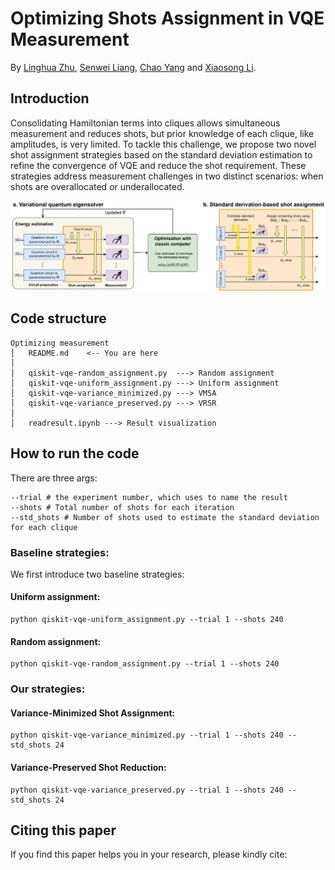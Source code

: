 # Optimizing Shots Assignment in VQE Measurement
By [Linghua Zhu](https://scholar.google.com/citations?user=FGBSTlMfRP0C&hl=en), [Senwei Liang](https://leungsamwai.github.io), [Chao Yang](https://github.com/) and [Xiaosong Li](https://chem.washington.edu/people/xiaosong-li).
## Introduction
Consolidating Hamiltonian terms into cliques allows 
simultaneous measurement and reduces shots, but prior knowledge of each clique, 
like amplitudes, is very limited. To tackle this challenge, we propose two novel shot assignment strategies based 
on the standard deviation estimation to refine the convergence of VQE and reduce the 
shot requirement. These strategies address measurement challenges in two distinct 
scenarios: when shots are overallocated or underallocated.

![image](quantum.png)

## Code structure
```commandline
Optimizing measurement
│   README.md    <-- You are here
│
│   qiskit-vqe-random_assignment.py  ---> Random assignment
│   qiskit-vqe-uniform_assignment.py ---> Uniform assignment
│   qiskit-vqe-variance_minimized.py ---> VMSA
│   qiskit-vqe-variance_preserved.py ---> VRSR
│   
│   readresult.ipynb ---> Result visualization
```
## How to run the code
There are three args: 
```commandline
--trial # the experiment number, which uses to name the result
--shots # Total number of shots for each iteration
--std_shots # Number of shots used to estimate the standard deviation for each clique
```
### Baseline strategies:
We first introduce two baseline strategies:
#### Uniform assignment:
```commandline
python qiskit-vqe-uniform_assignment.py --trial 1 --shots 240
```
#### Random assignment:
```commandline
python qiskit-vqe-random_assignment.py --trial 1 --shots 240
```
### Our strategies:
#### Variance-Minimized Shot Assignment:
```commandline
python qiskit-vqe-variance_minimized.py --trial 1 --shots 240 --std_shots 24
```
#### Variance-Preserved Shot Reduction:
```commandline
python qiskit-vqe-variance_preserved.py --trial 1 --shots 240 --std_shots 24
```

## Citing this paper
If you find this paper helps you in your research, please kindly cite:
